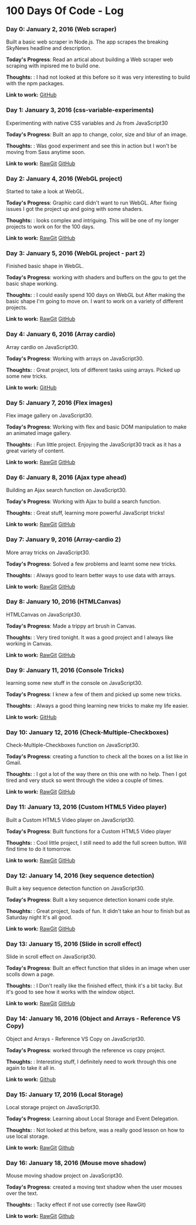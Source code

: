 # 100 Days Of Code - Log

### Day 0: January 2, 2016 (Web scraper)
Built a basic web scraper in Node.js. The app scrapes the breaking SkyNews headline and description.

**Today's Progress**: Read an artical about building a Web scraper web scraping with inpisred me to build one.

**Thoughts:** : I had not looked at this before so it was very interesting to build with the npm packages.

**Link to work:** [GitHub](https://github.com/greg-hub/Node-scraper)


### Day 1: January 3, 2016 (css-variable-experiments)
Experimenting with native CSS variables and Js from JavaScript30

**Today's Progress**: Built an app to change, color, size and blur of an image.

**Thoughts:** : Was good experiment and see this in action but I won't be moving from Sass anytime soon.

**Link to work:**
[RawGit](https://cdn.rawgit.com/greg-hub/JavaScript30-Projects/a51d703c/css-variables/index.html)
[GitHub](https://github.com/greg-hub/css-experiments)

### Day 2: January 4, 2016 (WebGL project)
Started to take a look at WebGL.

**Today's Progress**: Graphic card didn't want to run WebGL. After fixing issues I got the project up and going with some shaders.

**Thoughts:** : looks complex and intriguing. This will be one of my longer projects to work on for the 100 days.

**Link to work:**
[RawGit](https://cdn.rawgit.com/greg-hub/WebGL/7ae5c3fb/index.html)
[GitHub](https://github.com/greg-hub/WebGL)

### Day 3: January 5, 2016 (WebGL project - part 2)
Finished basic shape in WebGL.

**Today's Progress**: working with shaders and buffers on the gpu to get the basic shape working.

**Thoughts:** : I could easily spend 100 days on WebGL but After making the basic shape I'm going to move on. I want to work on a variety of different projects.

**Link to work:**
[RawGit](https://cdn.rawgit.com/greg-hub/WebGL/7ae5c3fb/index.html)
[GitHub](https://github.com/greg-hub/WebGL)

### Day 4: January 6, 2016 (Array cardio)
Array cardio on JavaScript30.

**Today's Progress**: Working with arrays on JavaScript30.

**Thoughts:** : Great project, lots of different tasks using arrays. Picked up some new tricks.

**Link to work:**
[GitHub](https://github.com/greg-hub/JavaScript30-Projects/tree/master/array-cardio)

### Day 5: January 7, 2016 (Flex images)
Flex image gallery on JavaScript30.

**Today's Progress**: Working with flex and basic DOM manipulation to make an animated image gallery.

**Thoughts:** : Fun little project. Enjoying the JavaScript30 track as it has a great variety of content.

**Link to work:**
[RawGit](https://rawgit.com/greg-hub/JavaScript30-Projects/master/Flex-Panels-Image-Gallery/index.html)
[GitHub](https://github.com/greg-hub/JavaScript30-Projects/tree/master/Flex-Panels-Image-Gallery)

### Day 6: January 8, 2016 (Ajax type ahead)
Building an Ajax search function on JavaScript30.

**Today's Progress**: Working with Ajax to build a search function.

**Thoughts:** : Great stuff, learning more powerful JavaScript tricks!

**Link to work:**
[RawGit](https://cdn.rawgit.com/greg-hub/JavaScript30-Projects/a51d703c/Ajax-Type-Ahead/index.html)
[GitHub](https://github.com/greg-hub/JavaScript30-Projects/tree/master/Ajax-Type-Ahead)

### Day 7: January 9, 2016 (Array-cardio 2)
More array tricks on JavaScript30.

**Today's Progress**: Solved a few problems and learnt some new tricks.

**Thoughts:** : Always good to learn better ways to use data with arrays.

**Link to work:**
[RawGit](https://cdn.rawgit.com/greg-hub/JavaScript30-Projects/a51d703c/Ajax-Type-Ahead/index.html)
[GitHub](https://github.com/greg-hub/JavaScript30-Projects/tree/master/Array-cardio2)

### Day 8: January 10, 2016 (HTMLCanvas)
HTMLCanvas on JavaScript30.

**Today's Progress**: Made a trippy art brush in Canvas.

**Thoughts:** : Very tired tonight. It was a good project and I always like working in Canvas.

**Link to work:**
[RawGit](https://cdn.rawgit.com/greg-hub/JavaScript30-Projects/a51d703c/HTMLCanvas/index.html)
[GitHub](https://github.com/greg-hub/JavaScript30-Projects/tree/master/HTMLCanvas)

### Day 9: January 11, 2016 (Console Tricks)
learning some new stuff in the console on JavaScript30.

**Today's Progress**: I knew a few of them and picked up some new tricks.

**Thoughts:** : Always a good thing learning new tricks to make my life easier.

**Link to work:**
[GitHub](https://github.com/greg-hub/JavaScript30-Projects/tree/master/Console-Tricks)

### Day 10: January 12, 2016 (Check-Multiple-Checkboxes)
Check-Multiple-Checkboxes function on JavaScript30.

**Today's Progress**: creating a function to check all the boxes on a list like in Gmail.

**Thoughts:** : I got a lot of the way there on this one with no help. Then I got tired and very stuck so went through the video a couple of times.

**Link to work:**
[RawGit](https://cdn.rawgit.com/greg-hub/JavaScript30-Projects/a51d703c/Check-Multiple-Checkboxes/index.html)
[GitHub](https://github.com/greg-hub/JavaScript30-Projects/tree/master/Check-Multiple-Checkboxes)

### Day 11: January 13, 2016 (Custom HTML5 Video player)
Built a Custom HTML5 Video player on JavaScript30.

**Today's Progress**: Built functions for a Custom HTML5 Video player

**Thoughts:** : Cool little project, I still need to add the full screen button. Will find time to do it tomorrow.

**Link to work:**
[RawGit](https://cdn.rawgit.com/greg-hub/JavaScript30-Projects/a51d703c/custom-video-player/index.html)
[GitHub](https://github.com/greg-hub/JavaScript30-Projects/tree/master/custom-video-player)

### Day 12: January 14, 2016 (key sequence detection)
Built a key sequence detection function on JavaScript30.

**Today's Progress**: Built a key sequence detection konami code style.

**Thoughts:** : Great project, loads of fun. It didn't take an hour to finish but as Saturday night It's all good.  

**Link to work:**
[RawGit](https://cdn.rawgit.com/greg-hub/JavaScript30-Projects/a51d703c/key-sequence-detection/index.html)
[GitHub](https://github.com/greg-hub/JavaScript30-Projects/tree/master/key-sequence-detection)

### Day 13: January 15, 2016 (Slide in scroll effect)
Slide in scroll effect on JavaScript30.

**Today's Progress**: Built an effect function that slides in an image when user scolls down a page.

**Thoughts:** : I Don't really like the finished effect, think it's a bit tacky. But it's good to see how it works with the window object.

**Link to work:**
[RawGit](https://cdn.rawgit.com/greg-hub/JavaScript30-Projects/a51d703c/slide-in-on-scroll/index.html)
[GitHub](https://github.com/greg-hub/JavaScript30-Projects/tree/master/slide-in-on-scroll)

### Day 14: January 16, 2016 (Object and Arrays - Reference VS Copy)
Object and Arrays - Reference VS Copy on JavaScript30.

**Today's Progress**: worked through the reference vs copy project.

**Thoughts:** : Interesting stuff, I definitely need to work through this one again to take it all in.

**Link to work:**
[Github](https://github.com/greg-hub/JavaScript30-Projects/tree/master/References-vs-Copying)

### Day 15: January 17, 2016 (Local Storage)
Local storage project on JavaScript30.

**Today's Progress**: Learning about Local Storage and Event Delegation.

**Thoughts:** : Not looked at this before, was a really good lesson on how to use local storage.

**Link to work:**
[RawGit](https://cdn.rawgit.com/greg-hub/JavaScript30-Projects/a51d703c/local-storage/index.html)
[Github](https://github.com/greg-hub/JavaScript30-Projects/tree/master/local-storage)

### Day 16: January 18, 2016 (Mouse move shadow)
Mouse moving shadow project on JavaScript30.

**Today's Progress**: created a moving text shadow when the user mouses over the text.

**Thoughts:** : Tacky effect if not use correctly (see RawGit)

**Link to work:**
[RawGit](https://cdn.rawgit.com/greg-hub/JavaScript30-Projects/d99eb8d9/mouse-move-shadow/index.html)
[Github](https://github.com/greg-hub/JavaScript30-Projects/tree/master/mouse-move-shadow)
